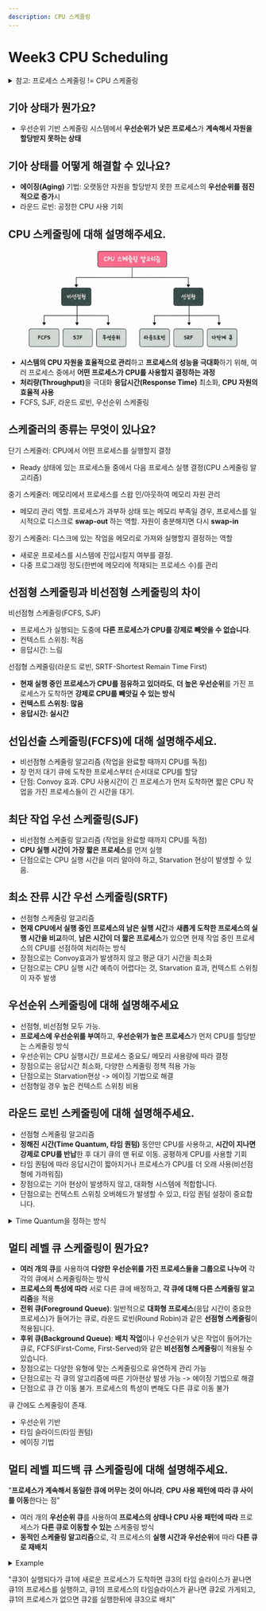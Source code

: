 ```yaml
---
description: CPU 스케줄링
---
```


# Week3 CPU Scheduling

<details>

<summary>참고: 프로세스 스케줄링 != CPU 스케줄링</summary>

프로세스 스케줄링은 CPU 스케줄링의 상위 개념.

#### 비유로 설명:

* **프로세스 스케줄링**은 회사에서 **직원들을 각각의 회의실(또는 컴퓨터)로 배치하는 일**입니다. 어떤 직원이 어떤 회의실에서 일할지를 정하는 과정입니다.
* **CPU 스케줄링**은 특정 회의실(또는 컴퓨터)에 들어온 **직원들 중에서 누가 먼저 발표(또는 작업)를 할지를 정하는 일**입니다.

프로세스 스케줄링 종류:

* I/O 스케줄링
* 메모리 스케줄링
* 네트워크 스케줄링
* CPU 스케줄링

</details>



## 기아 상태가 뭔가요?

* 우선순위 기반 스케줄링 시스템에서 **우선순위가 낮은 프로세스**가 **계속해서 자원을 할당받지 못하는 상태**



## 기아 상태를 어떻게 해결할 수 있나요?

* **에이징(Aging)** 기법: 오랫동안 자원을 할당받지 못한 프로세스의 **우선순위를 점진적으로 증가**시
* 라운드 로빈: 공정한 CPU 사용 기회



## CPU 스케줄링에 대해 설명해주세요.

<div data-full-width="true"><figure><img src="../../.gitbook/assets/image (243).png" alt=""><figcaption></figcaption></figure></div>

* **시스템의 CPU 자원을 효율적으로 관리**하고 **프로세스의 성능을 극대화**하기 위해, 여러 프로세스 중에서 **어떤 프로세스가 CPU를 사용할지 결정하는 과정**
* **처리량(Throughput)**&#xC744; 극대화 **응답시간(Response Time)** 최소화, **CPU 자원의 효율적 사용**
* FCFS, SJF, 라운드 로빈, 우선순위 스케줄링



## 스케줄러의 종류는 무엇이 있나요?

단기 스케줄러: CPU에서 어떤 프로세스를 실행할지 결정

* Ready 상태에 있는 프로세스들 중에서 다음 프로세스 실행 결정(CPU 스케줄링 알고리즘)

중기 스케줄러: 메모리에서 프로세스를 스왑 인/아웃하여 메모리 자원 관리

* 메모리 관리 역할. 프로세스가 과부하 상태 또는 메모리 부족일 경우, 프로세스를 일시적으로 디스크로 **swap-out** 하는 역할. 자원이 충분해지면 다시 **swap-in**

장기 스케줄러: 디스크에 있는 작업을 메모리로 가져와 실행할지 결정하는 역할

* 새로운 프로세스를 시스템에 진입시킬지 여부를 결정.
* 다중 프로그래밍 정도(한번에 메모리에 적재되는 프로세스 수)를 관리



## 선점형 스케줄링과 비선점형 스케줄링의 차이

비선점형 스케줄링(FCFS, SJF)

* 프로세스가 실행되는 도중에 **다른 프로세스가 CPU를 강제로 빼앗을 수 없습니다**.
* 컨텍스트 스위칭: 적음
* 응답시간: 느림

선점형 스케줄링(라운드 로빈, SRTF-Shortest Remain Time First)

* **현재 실행 중인 프로세스가 CPU를 점유하고 있더라도**, **더 높은 우선순위**를 가진 프로세스가 도착하면 **강제로 CPU를 빼앗길 수 있는 방식**
* **컨텍스트 스위칭: 많음**
* **응답시간: 실시간**



## 선입선출 스케줄링(FCFS)에 대해 설명해주세요.

* 비선점형 스케줄링 알고리즘 (작업을 완료할 때까지 CPU를 독점)
* 장 먼저 대기 큐에 도착한 프로세스부터 순서대로 CPU를 할당
* 단점: Convoy 효과. CPU 사용시간이 긴 프로세스가 먼저 도착하면 짧은 CPU 작업을 가진 프로세스들이 긴 시간을 대기.



## 최단 작업 우선 스케줄링(SJF)

* 비선점형 스케줄링 알고리즘 (작업을 완료할 때까지 CPU를 독점)
* **CPU 실행 시간이 가장 짧은 프로세스**를 먼저 실행
* 단점으로는 CPU 실행 시간을 미리 알아야 하고, Starvation 현상이 발생할 수 있음.



## 최소 잔류 시간 우선 스케줄링(SRTF)

* 선점형 스케줄링 알고리즘
* **현재 CPU에서 실행 중인 프로세스의 남은 실행 시간**과 **새롭게 도착한 프로세스의 실행 시간을 비교**하여, **남은 시간이 더 짧은 프로세스**가 있으면 현재 작업 중인 프로세스의 CPU를 선점하여 처리하는 방식
* 장점으로는 Convoy효과가 발생하지 않고 평균 대기 시간을 최소화
* 단점으로는 CPU 실행 시간 예측이 어렵다는 것, Starvation 효과, 컨텍스트 스위칭이 자주 발생



## 우선순위 스케줄링에 대해 설명해주세요

* 선점형, 비선점형 모두 가능.
* **프로세스에 우선순위를 부여**하고, **우선순위가 높은 프로세스**가 먼저 CPU를 할당받는 스케줄링 방식
* 우선순위는 CPU 실행시간/ 프로세스 중요도/ 메모리 사용량에 따라 결정
* 장점으로는 응답시간 최소화, 다양한 스케줄링 정책 적용 가능
* 단점으로는 Starvation현상 -> 에이징 기법으로 해결
* 선점형일 경우 높은 컨텍스트 스위칭 비용



## 라운드 로빈 스케줄링에 대해 설명해주세요.

* 선점형 스케줄링 알고리즘
* **정해진 시간(Time Quantum, 타임 퀀텀)** 동안만 CPU를 사용하고, **시간이 지나면 강제로 CPU를 반납**한 후 대기 큐의 맨 뒤로 이동. 공평하게 CPU를 사용할 기회
* 타임 퀀텀에 따라 응답시간이 짧아지거나 프로세스가 CPU를 더 오래 사용(비선점형에 가까워짐)
* 장점으로는 기아 현상이 발생하지 않고, 대화형 시스템에 적합합니다.
* 단점으로는 컨텍스트 스위칭 오버헤드가 발생할 수 있고, 타임 퀀텀 설정이 중요합니다.

<details>

<summary>Time Quantum을 정하는 방식</summary>

프로세스들의 평균 CPU 버스트 시간 기반 설정

응답 시간 목표 기반 설정

컨텍스트 스위칭 오버헤드 고려

동적 타임 퀀텀 설정(Dynamic Time Quantum)

* **프로세스의 우선순위**나 **현재 시스템 부하**에 따라 타임 퀀텀이 짧아지거나 길어질 수 있습니다.
* 예시: **CPU 사용량이 높은 프로세스**에게 더 긴 타임 퀀텀을 부여하거나, 시스템 부하가 커지면 타임 퀀텀을 줄여 많은 프로세스가 번갈아 실행되도록 조정할 수 있습니다.

</details>



## 멀티 레벨 큐 스케줄링이 뭔가요?

* **여러 개의 큐**를 사용하여 **다양한 우선순위를 가진 프로세스들을 그룹으로 나누어** 각각의 큐에서 스케줄링하는 방식
* **프로세스의 특성에 따라** 서로 다른 큐에 배정하고, **각 큐에 대해 다른 스케줄링 알고리즘**을 적용
* **전위 큐(Foreground Queue)**: 일반적으로 **대화형 프로세스**(응답 시간이 중요한 프로세스)가 들어가는 큐로, 라운드 로빈(Round Robin)과 같은 **선점형 스케줄링**이 적용됩니다.
* **후위 큐(Background Queue)**: **배치 작업**이나 우선순위가 낮은 작업이 들어가는 큐로, FCFS(First-Come, First-Served)와 같은 **비선점형 스케줄링**이 적용될 수 있습니다.
* 장점으로는 다양한 유형에 맞는 스케줄링으로 유연하게 관리 가능
* 단점으로는 각 큐의 알고리즘에 따른 기아현상 발생 가능 -> 에이징 기법으로 해결
* 단점으로 큐 간 이동 불가. 프로세스의 특성이 변해도 다른 큐로 이동 불가

큐 간에도 스케줄링이 존재.

* 우선순위 기반
* 타임 슬라이드(타임 퀀텀)
* 에이징 기법



## 멀티 레벨 피드백 큐 스케줄링에 대해 설명해주세요.

"**프로세스가 계속해서 동일한 큐에 머무는 것이 아니라**, **CPU 사용 패턴에 따라 큐 사이를 이동**한다는 점"

* 여러 개의 **우선순위 큐**를 사용하여 **프로세스의 상태나 CPU 사용 패턴에 따라** 프로세스가 **다른 큐로 이동할 수 있는** 스케줄링 방식
* **동적인 스케줄링 알고리즘**으로, 각 프로세스의 **실행 시간과 우선순위**에 따라 **다른 큐로 재배치**

<details>

<summary>Example</summary>

* **3개의 우선순위 큐**가 있습니다:
  * **큐 1**: **가장 높은 우선순위**, 타임 퀀텀 5ms (대화형 작업)
  * **큐 2**: **중간 우선순위**, 타임 퀀텀 10ms (중간 정도의 CPU 사용량 작업)
  * **큐 3**: **가장 낮은 우선순위**, 타임 퀀텀 20ms (긴 배치 작업)
* **4개의 프로세스**가 있습니다:
  * **P1**: 도착 시간 0ms, 실행 시간 16ms
  * **P2**: 도착 시간 1ms, 실행 시간 6ms
  * **P3**: 도착 시간 2ms, 실행 시간 10ms
  * **P4**: 도착 시간 3ms, 실행 시간 25ms

**1단계: 처음 도착한 프로세스 처리**

* **시간 0ms**:
  * P1이 도착합니다. \*\*큐 1(가장 높은 우선순위)\*\*에 할당되어 CPU를 받습니다.
  * P1은 5ms 동안 실행되고 타임 퀀텀을 모두 소모하지만, \*\*전체 실행 시간(16ms)\*\*을 완료하지 못합니다.
  * **남은 시간**은 11ms입니다.
  * P1은 \*\*큐 2(중간 우선순위)\*\*로 이동합니다.

**2단계: 새로운 프로세스 도착**

* **시간 1ms**:
  * P2가 도착합니다. **큐 1**에 들어갑니다.
  * P1이 **큐 2**로 이동한 상태이므로, P2는 CPU를 할당받습니다.
  * P2는 5ms의 타임 퀀텀 동안 실행되고 **6ms 중 5ms를 사용**했으므로, 남은 **1ms**가 남습니다.
  * **큐 1**에서 계속 대기하지 않고, **큐 2**로 이동합니다.

**3단계: 추가 프로세스 도착**

* **시간 2ms**:
  * P3가 도착하여 **큐 1**에 들어갑니다.
  * P3가 CPU를 할당받고, 5ms 동안 실행되어 **전체 10ms 중 5ms**를 사용합니다.
  * 남은 시간은 **5ms**이며, P3도 **큐 2**로 이동합니다.

**4단계: 또 다른 프로세스 도착**

* **시간 3ms**:
  * P4가 도착하여 **큐 1**에 들어갑니다.
  * P4는 5ms 동안 실행되어 **25ms 중 5ms**를 사용합니다.
  * 남은 **20ms**를 완료하기 위해 **큐 2**로 이동합니다.

**5단계: 큐 2의 처리**

* **시간 6ms\~10ms**:
  * **큐 1**에 남아있는 프로세스가 없기 때문에, **큐 2**에서 처리 시작됩니다.
  * P1이 먼저 **큐 2**에서 CPU를 할당받습니다. **타임 퀀텀 10ms**로 실행되고 남은 11ms 중 **10ms를 모두 사용**합니다.
  * P1은 이제 **남은 시간이 1ms**이므로, \*\*큐 3(가장 낮은 우선순위)\*\*로 이동합니다.

**6단계: 계속되는 큐 2 처리**

* **시간 11ms\~20ms**:
  * **큐 2**에서 P2가 다시 CPU를 받습니다. P2는 **남은 1ms**만 남아 있었으므로, 실행을 마치고 종료됩니다.
  * 이후 P3가 CPU를 받습니다. P3는 5ms를 더 실행하여 **10ms를 모두 완료**하고 종료됩니다.
  * 마지막으로 P4가 CPU를 받습니다. **큐 2**에서 10ms를 사용해 남은 20ms 중 **10ms를 완료**합니다.
  * P4는 남은 10ms로 **큐 3**으로 이동합니다.

**7단계: 큐 3 처리**

* **시간 21ms\~30ms**:
  * **큐 3**에서 가장 먼저 도착한 P1이 **남은 1ms**를 처리하여 종료됩니다.
  * 이후 P4가 CPU를 할당받아 **남은 10ms**를 처리하고 종료됩니다.

#### **최종 프로세스 완료 시간**:

* **P1**: 22ms에 종료
* **P2**: 12ms에 종료
* **P3**: 20ms에 종료
* **P4**: 30ms에 종료

</details>

"큐3이 실행되다가 큐1에 새로운 프로세스가 도착하면 큐3의 타임 슬라이스가 끝나면 큐1의 프로세스를 실행하고, 큐1의 프로세스의 타임슬라이스가 끝나면 큐2로 가게되고, 큐1의 프로세스가 없으면 큐2를 실행한뒤에 큐3으로 배치"
